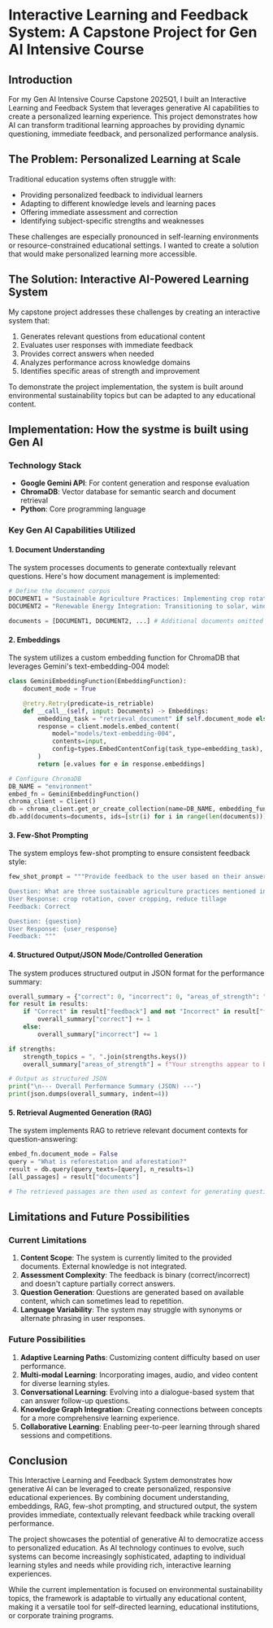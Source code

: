 # Interactive Learning and Feedback System: A Capstone Project for Gen AI Intensive Course

## Introduction

For my Gen AI Intensive Course Capstone 2025Q1, I built an Interactive Learning and Feedback System that leverages generative AI capabilities to create a personalized learning experience. This project demonstrates how AI can transform traditional learning approaches by providing dynamic questioning, immediate feedback, and personalized performance analysis.

## The Problem: Personalized Learning at Scale

Traditional education systems often struggle with:
- Providing personalized feedback to individual learners
- Adapting to different knowledge levels and learning paces
- Offering immediate assessment and correction
- Identifying subject-specific strengths and weaknesses

These challenges are especially pronounced in self-learning environments or resource-constrained educational settings. I wanted to create a solution that would make personalized learning more accessible.

## The Solution: Interactive AI-Powered Learning System

My capstone project addresses these challenges by creating an interactive system that:
1. Generates relevant questions from educational content
2. Evaluates user responses with immediate feedback
3. Provides correct answers when needed
4. Analyzes performance across knowledge domains
5. Identifies specific areas of strength and improvement

To demonstrate the project implementation, the system is built around environmental sustainability topics but can be adapted to any educational content.

## Implementation: How the systme is built using Gen AI

### Technology Stack
- **Google Gemini API**: For content generation and response evaluation
- **ChromaDB**: Vector database for semantic search and document retrieval
- **Python**: Core programming language

### Key Gen AI Capabilities Utilized

#### 1. Document Understanding
The system processes documents to generate contextually relevant questions. Here's how document management is implemented:

```python
# Define the document corpus
DOCUMENT1 = "Sustainable Agriculture Practices: Implementing crop rotation, cover cropping, and reduced tillage to enhance soil health and reduce reliance on chemical fertilizers and pesticides. These practices improve biodiversity and carbon sequestration in agricultural lands."
DOCUMENT2 = "Renewable Energy Integration: Transitioning to solar, wind, and geothermal energy sources to power homes and industries, reducing dependence on fossil fuels. Smart grid technologies optimize energy distribution and storage, minimizing waste."

documents = [DOCUMENT1, DOCUMENT2, ...] # Additional documents omitted for brevity
```

#### 2. Embeddings
The system utilizes a custom embedding function for ChromaDB that leverages Gemini's text-embedding-004 model:

```python
class GeminiEmbeddingFunction(EmbeddingFunction):
    document_mode = True

    @retry.Retry(predicate=is_retriable)
    def __call__(self, input: Documents) -> Embeddings:
        embedding_task = "retrieval_document" if self.document_mode else "retrieval_query"
        response = client.models.embed_content(
            model="models/text-embedding-004",
            contents=input,
            config=types.EmbedContentConfig(task_type=embedding_task),
        )
        return [e.values for e in response.embeddings]

# Configure ChromaDB
DB_NAME = "environment"
embed_fn = GeminiEmbeddingFunction()
chroma_client = Client()
db = chroma_client.get_or_create_collection(name=DB_NAME, embedding_function=embed_fn)
db.add(documents=documents, ids=[str(i) for i in range(len(documents))])
```

#### 3. Few-Shot Prompting
The system employs few-shot prompting to ensure consistent feedback style:

```python
few_shot_prompt = """Provide feedback to the user based on their answer to the question, considering the provided document. The feedback should only be "Correct" or "Incorrect". If incorrect, also provide the correct answer without explanation.

Question: What are three sustainable agriculture practices mentioned in the document?
User Response: crop rotation, cover cropping, reduce tillage
Feedback: Correct

Question: {question}
User Response: {user_response}
Feedback: """
```

#### 4. Structured Output/JSON Mode/Controlled Generation
The system produces structured output in JSON format for the performance summary:

```python
overall_summary = {"correct": 0, "incorrect": 0, "areas_of_strength": "", "areas_of_improvement": ""}
for result in results:
    if "Correct" in result["feedback"] and not "Incorrect" in result["feedback"]:
        overall_summary["correct"] += 1
    else:
        overall_summary["incorrect"] += 1

if strengths:
    strength_topics = ", ".join(strengths.keys())
    overall_summary["areas_of_strength"] = f"Your strengths appear to be in the areas of: {strength_topics}."

# Output as structured JSON
print("\n--- Overall Performance Summary (JSON) ---")
print(json.dumps(overall_summary, indent=4))
```

#### 5. Retrieval Augmented Generation (RAG)
The system implements RAG to retrieve relevant document contexts for question-answering:

```python
embed_fn.document_mode = False
query = "What is reforestation and aforestation?"
result = db.query(query_texts=[query], n_results=1)
[all_passages] = result["documents"]

# The retrieved passages are then used as context for generating questions and evaluating responses
```

## Limitations and Future Possibilities

### Current Limitations
1. **Content Scope**: The system is currently limited to the provided documents. External knowledge is not integrated.
2. **Assessment Complexity**: The feedback is binary (correct/incorrect) and doesn't capture partially correct answers.
3. **Question Generation**: Questions are generated based on available content, which can sometimes lead to repetition.
4. **Language Variability**: The system may struggle with synonyms or alternate phrasing in user responses.

### Future Possibilities
1. **Adaptive Learning Paths**: Customizing content difficulty based on user performance.
2. **Multi-modal Learning**: Incorporating images, audio, and video content for diverse learning styles.
3. **Conversational Learning**: Evolving into a dialogue-based system that can answer follow-up questions.
4. **Knowledge Graph Integration**: Creating connections between concepts for a more comprehensive learning experience.
5. **Collaborative Learning**: Enabling peer-to-peer learning through shared sessions and competitions.

## Conclusion

This Interactive Learning and Feedback System demonstrates how generative AI can be leveraged to create personalized, responsive educational experiences. By combining document understanding, embeddings, RAG, few-shot prompting, and structured output, the system provides immediate, contextually relevant feedback while tracking overall performance.

The project showcases the potential of generative AI to democratize access to personalized education. As AI technology continues to evolve, such systems can become increasingly sophisticated, adapting to individual learning styles and needs while providing rich, interactive learning experiences.

While the current implementation is focused on environmental sustainability topics, the framework is adaptable to virtually any educational content, making it a versatile tool for self-directed learning, educational institutions, or corporate training programs.
